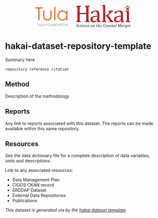 <div align='center'>
    <a href='https://tula.org'><img height='75px' src=docs/logos/tula-logo.png /></a>
    &nbsp;&nbsp;&nbsp;&nbsp;
    <a href='https://hakai.org'><img height='75px' src=docs/logos/hakai-logo.png /></a>
</div>

# hakai-dataset-repository-template

Summary here

```
repository reference citation
```

## Method

Description of the methodology

## Reports

Any link to reports associated with this dataset. The reports can be made available
within this same repository.

## Resources

See the data dictionary file for a complete description of data variables, units
and descriptions.

Link to any associated resources:

- Data Management Plan
- CIOOS CKAN record
- ERDDAP Dataset
- External Data Repositories
- Publications

*This dataset is generated via by the [hakai dataset template](https://github.com/HakaiInstitute/hakai-dataset-repository-template)*